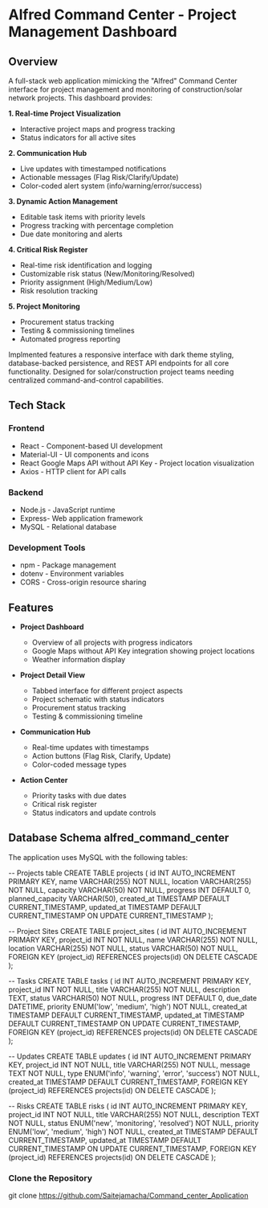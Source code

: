 # Alfred Command Center - Project Management Dashboard

## Overview

A full-stack web application mimicking the "Alfred" Command Center interface for project management and monitoring of construction/solar network projects. This dashboard provides:

**1. Real-time Project Visualization**

- Interactive project maps and progress tracking
- Status indicators for all active sites

**2. Communication Hub**

- Live updates with timestamped notifications
- Actionable messages (Flag Risk/Clarify/Update)
- Color-coded alert system (info/warning/error/success)

**3. Dynamic Action Management**

- Editable task items with priority levels
- Progress tracking with percentage completion
- Due date monitoring and alerts

**4. Critical Risk Register**

- Real-time risk identification and logging
- Customizable risk status (New/Monitoring/Resolved)
- Priority assignment (High/Medium/Low)
- Risk resolution tracking

**5. Project Monitoring**

- Procurement status tracking
- Testing & commissioning timelines
- Automated progress reporting

Implmented features a responsive interface with dark theme styling, database-backed persistence, and REST API endpoints for all core functionality. Designed for solar/construction project teams needing centralized command-and-control capabilities.

## Tech Stack

### Frontend

- React - Component-based UI development
- Material-UI - UI components and icons
- React Google Maps API without API Key - Project location visualization
- Axios - HTTP client for API calls

### Backend

- Node.js - JavaScript runtime
- Express- Web application framework
- MySQL - Relational database

### Development Tools

- npm - Package management
- dotenv - Environment variables
- CORS - Cross-origin resource sharing

## Features

- **Project Dashboard**

  - Overview of all projects with progress indicators
  - Google Maps without API Key integration showing project locations
  - Weather information display

- **Project Detail View**

  - Tabbed interface for different project aspects
  - Project schematic with status indicators
  - Procurement status tracking
  - Testing & commissioning timeline

- **Communication Hub**

  - Real-time updates with timestamps
  - Action buttons (Flag Risk, Clarify, Update)
  - Color-coded message types

- **Action Center**
  - Priority tasks with due dates
  - Critical risk register
  - Status indicators and update controls

## Database Schema alfred_command_center

The application uses MySQL with the following tables:

-- Projects table
CREATE TABLE projects (
id INT AUTO_INCREMENT PRIMARY KEY,
name VARCHAR(255) NOT NULL,
location VARCHAR(255) NOT NULL,
capacity VARCHAR(50) NOT NULL,
progress INT DEFAULT 0,
planned_capacity VARCHAR(50),
created_at TIMESTAMP DEFAULT CURRENT_TIMESTAMP,
updated_at TIMESTAMP DEFAULT CURRENT_TIMESTAMP ON UPDATE CURRENT_TIMESTAMP
);

-- Project Sites
CREATE TABLE project_sites (
id INT AUTO_INCREMENT PRIMARY KEY,
project_id INT NOT NULL,
name VARCHAR(255) NOT NULL,
location VARCHAR(255) NOT NULL,
status VARCHAR(50) NOT NULL,
FOREIGN KEY (project_id) REFERENCES projects(id) ON DELETE CASCADE
);

-- Tasks
CREATE TABLE tasks (
id INT AUTO_INCREMENT PRIMARY KEY,
project_id INT NOT NULL,
title VARCHAR(255) NOT NULL,
description TEXT,
status VARCHAR(50) NOT NULL,
progress INT DEFAULT 0,
due_date DATETIME,
priority ENUM('low', 'medium', 'high') NOT NULL,
created_at TIMESTAMP DEFAULT CURRENT_TIMESTAMP,
updated_at TIMESTAMP DEFAULT CURRENT_TIMESTAMP ON UPDATE CURRENT_TIMESTAMP,
FOREIGN KEY (project_id) REFERENCES projects(id) ON DELETE CASCADE
);

-- Updates
CREATE TABLE updates (
id INT AUTO_INCREMENT PRIMARY KEY,
project_id INT NOT NULL,
title VARCHAR(255) NOT NULL,
message TEXT NOT NULL,
type ENUM('info', 'warning', 'error', 'success') NOT NULL,
created_at TIMESTAMP DEFAULT CURRENT_TIMESTAMP,
FOREIGN KEY (project_id) REFERENCES projects(id) ON DELETE CASCADE
);

-- Risks
CREATE TABLE risks (
id INT AUTO_INCREMENT PRIMARY KEY,
project_id INT NOT NULL,
title VARCHAR(255) NOT NULL,
description TEXT NOT NULL,
status ENUM('new', 'monitoring', 'resolved') NOT NULL,
priority ENUM('low', 'medium', 'high') NOT NULL,
created_at TIMESTAMP DEFAULT CURRENT_TIMESTAMP,
updated_at TIMESTAMP DEFAULT CURRENT_TIMESTAMP ON UPDATE CURRENT_TIMESTAMP,
FOREIGN KEY (project_id) REFERENCES projects(id) ON DELETE CASCADE
);

### Clone the Repository

git clone https://github.com/Saitejamacha/Command_center_Application
